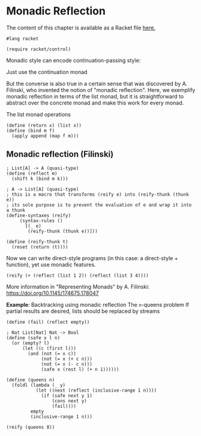 # Monadic Reflection

The content of this chapter is available as a Racket file [here.](./monadic-reflection.rkt)

```racket
#lang racket

(require racket/control)
```
Monadic style can encode continuation-passing style:

Just use the continuation monad

But the converse is also true in a certain sense that was
discovered by A. Filinski, who invented the notion of
"monadic reflection". Here, we exemplify monadic reflection
in terms of the list monad, but it is straightforward
to abstract over the concrete monad and make this work
for every monad.

The list monad operations

```racket
(define (return x) (list x))
(define (bind m f)
  (apply append (map f m)))
```
## Monadic reflection (Filinski)

```racket
; List[A] -> A (quasi-type)
(define (reflect m)
  (shift k (bind m k)))

; A -> List[A] (quasi-type)
; this is a macro that transforms (reify e) into (reify-thunk (thunk e))
; its sole purpose is to prevent the evaluation of e and wrap it into a thunk
(define-syntaxes (reify)
     (syntax-rules ()
       [(_ e)
        (reify-thunk (thunk e))]))

(define (reify-thunk t)
  (reset (return (t))))
```

Now we can write direct-style programs (in this case: a direct-style + function), yet use monadic features.

```racket
(reify (+ (reflect (list 1 2)) (reflect (list 3 4))))
```

More information in "Representing Monads" by A. Filinski:
https://doi.org/10.1145/174675.178047



__Example__: Backtracking using monadic reflection
The `n`-queens problem
If partial results are desired, lists should be
replaced by streams

```racket
(define (fail) (reflect empty))

; Nat List[Nat] Nat -> Bool
(define (safe x l n)
  (or (empty? l)
      (let ((c (first l)))
        (and (not (= x c))
             (not (= x (+ c n)))
             (not (= x (- c n)))
             (safe x (rest l) (+ n 1))))))

(define (queens n)
  (foldl (lambda (_ y)
           (let ((next (reflect (inclusive-range 1 n))))
             (if (safe next y 1)
                 (cons next y)
                 (fail))))
         empty
         (inclusive-range 1 n)))

(reify (queens 8))

```
